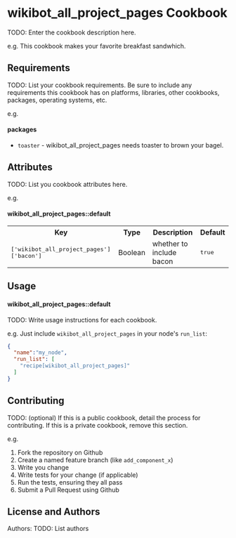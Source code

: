 wikibot_all_project_pages Cookbook
==================================
TODO: Enter the cookbook description here.

e.g.
This cookbook makes your favorite breakfast sandwhich.

Requirements
------------
TODO: List your cookbook requirements. Be sure to include any requirements this cookbook has on platforms, libraries, other cookbooks, packages, operating systems, etc.

e.g.
#### packages
- `toaster` - wikibot_all_project_pages needs toaster to brown your bagel.

Attributes
----------
TODO: List you cookbook attributes here.

e.g.
#### wikibot_all_project_pages::default
<table>
  <tr>
    <th>Key</th>
    <th>Type</th>
    <th>Description</th>
    <th>Default</th>
  </tr>
  <tr>
    <td><tt>['wikibot_all_project_pages']['bacon']</tt></td>
    <td>Boolean</td>
    <td>whether to include bacon</td>
    <td><tt>true</tt></td>
  </tr>
</table>

Usage
-----
#### wikibot_all_project_pages::default
TODO: Write usage instructions for each cookbook.

e.g.
Just include `wikibot_all_project_pages` in your node's `run_list`:

```json
{
  "name":"my_node",
  "run_list": [
    "recipe[wikibot_all_project_pages]"
  ]
}
```

Contributing
------------
TODO: (optional) If this is a public cookbook, detail the process for contributing. If this is a private cookbook, remove this section.

e.g.
1. Fork the repository on Github
2. Create a named feature branch (like `add_component_x`)
3. Write you change
4. Write tests for your change (if applicable)
5. Run the tests, ensuring they all pass
6. Submit a Pull Request using Github

License and Authors
-------------------
Authors: TODO: List authors

